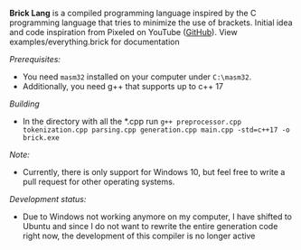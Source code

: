**Brick Lang** is a compiled programming language inspired by the C programming language that tries to minimize the use of brackets. Initial idea and code inspiration from Pixeled on YouTube ([GitHub](https://github.com/orosmatthew/hydrogen-cpp)). 
View examples/everything.brick for documentation

*Prerequisites:* 
- You need `masm32` installed on your computer under `C:\masm32`.
- Additionally, you need g++ that supports up to c++ 17

*Building*
- In the directory with all the *.cpp run `g++ preprocessor.cpp tokenization.cpp parsing.cpp generation.cpp main.cpp -std=c++17 -o brick.exe`


*Note:* 
- Currently, there is only support for Windows 10, but feel free to write a pull request for other operating systems.

*Development status:*
- Due to Windows not working anymore on my computer, I have shifted to Ubuntu and since I do not want to rewrite the entire generation code right now, the development of this compiler is no longer active

